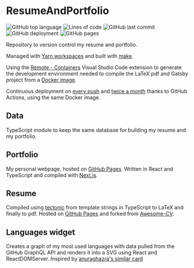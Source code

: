 # ResumeAndPortfolio

![GitHub top language](https://img.shields.io/github/languages/top/MarioJim/ResumeAndPortfolio)
![Lines of code](https://tokei.rs/b1/github/MarioJim/ResumeAndPortfolio?category=code)
![GitHub last commit](https://img.shields.io/github/last-commit/MarioJim/ResumeAndPortfolio)
![GitHub deployment](https://img.shields.io/github/workflow/status/MarioJim/ResumeAndPortfolio/Continuous%20Deployment)
![GitHub pages](https://img.shields.io/github/deployments/MarioJim/mariojim.github.io/github-pages)

Repository to version control my resume and portfolio.

Managed with [Yarn workspaces](https://classic.yarnpkg.com/blog/2017/08/02/introducing-workspaces/) and built with [make](Makefile).

Using the [Remote - Containers](https://marketplace.visualstudio.com/items?itemName=ms-vscode-remote.remote-containers) Visual Studio Code extension to generate the development environment needed to compile the LaTeX pdf and Gatsby project from a [Docker image](Dockerfile).

Continuous deployment on [every push](.github/workflows/cd_push.yml) and [twice a month](.github/workflows/cd_schedule.yml) thanks to GitHub Actions, using the same Docker image.

## Data

TypeScript module to keep the same database for building my resume and my portfolio.

## Portfolio

My personal webpage, hosted on [GitHub Pages](https://mariojim.github.io/). Written in React and TypeScript and compiled with [Next.js](https://nextjs.org/).

## Resume

Compiled using [tectonic](https://tectonic-typesetting.github.io/) from template strings in TypeScript to LaTeX and finally to pdf. Hosted on [GitHub Pages](https://mariojim.github.io/resume.pdf) and forked from [Awesome-CV](https://github.com/posquit0/Awesome-CV/).

## Languages widget

Creates a graph of my most used languages with data pulled from the GitHub GraphQL API and renders it into a SVG using React and ReactDOMServer. Inspired by [anuraghazra's similar card](https://github.com/anuraghazra/github-readme-stats#top-languages-card)
